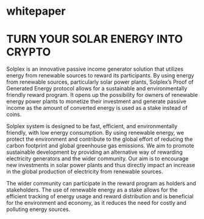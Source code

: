 # whitepaper

# TURN YOUR SOLAR ENERGY INTO CRYPTO
Solplex is an innovative passive income generator solution that utilizes energy from renewable sources to reward its participants.
By using energy from renewable sources, particularly solar power plants, Solplex’s Proof of Generated Energy protocol allows for a sustainable and environmentally friendly reward program. It opens up the possibility for owners of renewable energy power plants to monetize their investment and generate passive income as the amount of converted energy is used as a stake instead of coins.

Solplex system is designed to be fast, efficient, and environmentally friendly, with low energy consumption. By using renewable energy, we protect the environment and contribute to the global effort of reducing the carbon footprint and global greenhouse gas emissions. We aim to promote sustainable development by providing an alternative way of rewarding electricity generators and the wider community. Our aim is to encourage new investments in solar power plants and thus directly impact an increase in the global production of electricity from renewable sources.

The wider community can participate in the reward program as holders and stakeholders. The use of renewable energy as a stake allows for the efficient tracking of energy usage and reward distribution and is beneficial for the environment and economy, as it reduces the need for costly and polluting energy sources.
